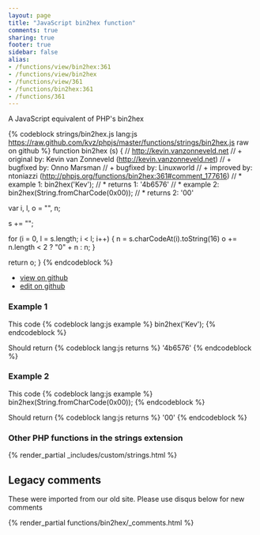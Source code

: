 ```yaml
---
layout: page
title: "JavaScript bin2hex function"
comments: true
sharing: true
footer: true
sidebar: false
alias:
- /functions/view/bin2hex:361
- /functions/view/bin2hex
- /functions/view/361
- /functions/bin2hex:361
- /functions/361
---
```

<!-- Generated by Rakefile:build -->
A JavaScript equivalent of PHP's bin2hex

{% codeblock strings/bin2hex.js lang:js https://raw.github.com/kvz/phpjs/master/functions/strings/bin2hex.js raw on github %}
function bin2hex (s) {
  // http://kevin.vanzonneveld.net
  // +   original by: Kevin van Zonneveld (http://kevin.vanzonneveld.net)
  // +   bugfixed by: Onno Marsman
  // +   bugfixed by: Linuxworld
  // +   improved by: ntoniazzi (http://phpjs.org/functions/bin2hex:361#comment_177616)
  // *     example 1: bin2hex('Kev');
  // *     returns 1: '4b6576'
  // *     example 2: bin2hex(String.fromCharCode(0x00));
  // *     returns 2: '00'

  var i, l, o = "", n;

  s += "";

  for (i = 0, l = s.length; i < l; i++) {
    n = s.charCodeAt(i).toString(16)
    o += n.length < 2 ? "0" + n : n;
  }

  return o;
}
{% endcodeblock %}

 - [view on github](https://github.com/kvz/phpjs/blob/master/functions/strings/bin2hex.js)
 - [edit on github](https://github.com/kvz/phpjs/edit/master/functions/strings/bin2hex.js)

### Example 1
This code
{% codeblock lang:js example %}
bin2hex('Kev');
{% endcodeblock %}

Should return
{% codeblock lang:js returns %}
'4b6576'
{% endcodeblock %}

### Example 2
This code
{% codeblock lang:js example %}
bin2hex(String.fromCharCode(0x00));
{% endcodeblock %}

Should return
{% codeblock lang:js returns %}
'00'
{% endcodeblock %}


### Other PHP functions in the strings extension
{% render_partial _includes/custom/strings.html %}
## Legacy comments
These were imported from our old site. Please use disqus below for new comments
<div style="overflow-y: scroll; max-height: 500px;">
{% render_partial functions/bin2hex/_comments.html %}
</div>
